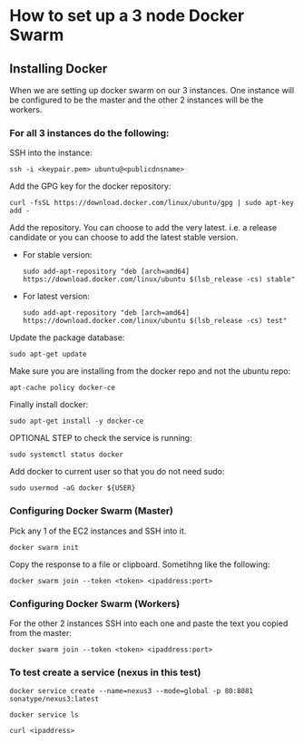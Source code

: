 # How to set up a 3 node Docker Swarm

## Installing Docker 
When we are setting up docker swarm on our 3 instances. One instance will be configured to be the master and the other 2 instances will be the workers.

### For all 3 instances do the following:
SSH into the instance:

```ssh -i <keypair.pem> ubuntu@<publicdnsname>```

Add the GPG key for the docker repository:

```curl -fsSL https://download.docker.com/linux/ubuntu/gpg | sudo apt-key add -```

Add the repository. You can choose to add the very latest. i.e. a release candidate or you can choose to add the latest stable version.

* For stable version:
  
  ```sudo add-apt-repository "deb [arch=amd64] https://download.docker.com/linux/ubuntu $(lsb_release -cs) stable"```
* For latest version:
  
  ```sudo add-apt-repository "deb [arch=amd64] https://download.docker.com/linux/ubuntu $(lsb_release -cs) test"```

Update the package database:

```sudo apt-get update```

Make sure you are installing from the docker repo and not the ubuntu repo:

```apt-cache policy docker-ce```

Finally install docker:

```sudo apt-get install -y docker-ce```

OPTIONAL STEP to check the service is running:

```sudo systemctl status docker```

Add docker to current user so that you do not need sudo:

```sudo usermod -aG docker ${USER}```

### Configuring Docker Swarm (Master)
Pick any 1 of the EC2 instances and SSH into it.

```docker swarm init```

Copy the response to a file or clipboard. Sometihng like the following:

```docker swarm join --token <token> <ipaddress:port>```

### Configuring Docker Swarm (Workers)
For the other 2 instances SSH into each one and paste the text you copied from the master:

```docker swarm join --token <token> <ipaddress:port>```

### To test create a service (nexus in this test)
```docker service create --name=nexus3 --mode=global -p 80:8081 sonatype/nexus3:latest```

```docker service ls```

```curl <ipaddress>```